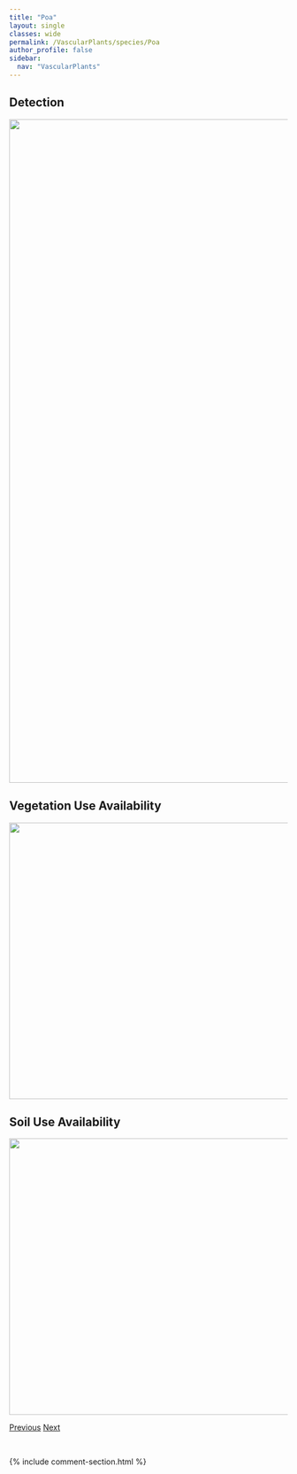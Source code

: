 ```yaml
---
title: "Poa"
layout: single
classes: wide
permalink: /VascularPlants/species/Poa
author_profile: false
sidebar:
  nav: "VascularPlants"
---
```


<h2>Detection</h2>

<a href="https://drive.google.com/uc?export=view&id=1KYOakZzBNmU7Pxe-bI2_209UWK92OEnu">
<img src="https://drive.google.com/uc?export=view&id=1KYOakZzBNmU7Pxe-bI2_209UWK92OEnu" height = "1200" width = "800">
</a>


<h2>Vegetation Use Availability</h2>

<a href="https://drive.google.com/uc?export=view&id=1D3KkUMn-OIsEo31QtLnFv6ldKamyN6Z1">
<img src="https://drive.google.com/uc?export=view&id=1D3KkUMn-OIsEo31QtLnFv6ldKamyN6Z1" height = "500" width = "1000">
</a>


<h2>Soil Use Availability</h2>

<a href="https://drive.google.com/uc?export=view&id=1I58rd0CxnpmlhB8YO4JzkLqoJOuhvTq3">
<img src="https://drive.google.com/uc?export=view&id=1I58rd0CxnpmlhB8YO4JzkLqoJOuhvTq3" height = "500" width = "1000">
</a>


<a href="/DevelopmentWebsite/VascularPlants/species/PlatantheraOrbiculata" class="pagination--pager" title="Round Leaved Bog Orchid">Previous</a> <a href="/DevelopmentWebsite/VascularPlants/species/PoaAlpina" class="pagination--pager" title="Poa alpina">Next</a>

<p>&nbsp;</p>

{% include comment-section.html %}
